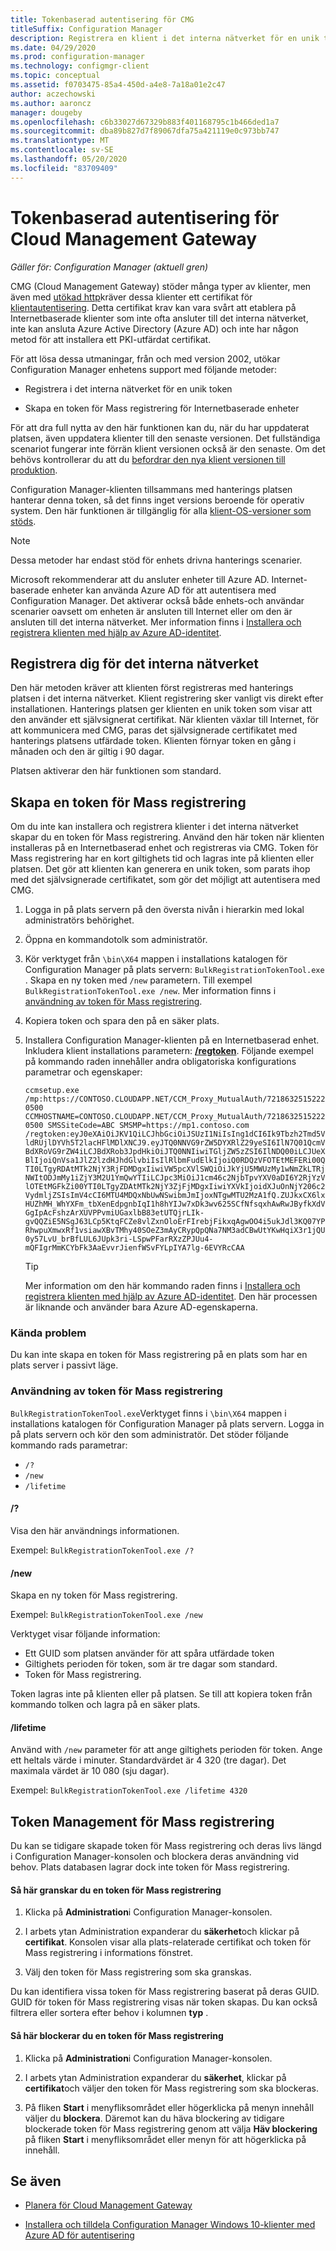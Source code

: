 ```yaml
---
title: Tokenbaserad autentisering för CMG
titleSuffix: Configuration Manager
description: Registrera en klient i det interna nätverket för en unik token eller skapa en token för Mass registrering för Internetbaserade enheter.
ms.date: 04/29/2020
ms.prod: configuration-manager
ms.technology: configmgr-client
ms.topic: conceptual
ms.assetid: f0703475-85a4-450d-a4e8-7a18a01e2c47
author: aczechowski
ms.author: aaroncz
manager: dougeby
ms.openlocfilehash: c6b33027d67329b883f401168795c1b466ded1a7
ms.sourcegitcommit: dba89b827d7f89067dfa75a421119e0c973bb747
ms.translationtype: MT
ms.contentlocale: sv-SE
ms.lasthandoff: 05/20/2020
ms.locfileid: "83709409"
---
```

# <a name="token-based-authentication-for-cloud-management-gateway"></a>Tokenbaserad autentisering för Cloud Management Gateway

*Gäller för: Configuration Manager (aktuell gren)*

<!--5686290-->

CMG (Cloud Management Gateway) stöder många typer av klienter, men även med [utökad http](../../plan-design/hierarchy/enhanced-http.md)kräver dessa klienter ett certifikat för [klientautentisering](../manage/cmg/certificates-for-cloud-management-gateway.md#for-internet-based-clients-communicating-with-the-cloud-management-gateway). Detta certifikat krav kan vara svårt att etablera på Internetbaserade klienter som inte ofta ansluter till det interna nätverket, inte kan ansluta Azure Active Directory (Azure AD) och inte har någon metod för att installera ett PKI-utfärdat certifikat.

För att lösa dessa utmaningar, från och med version 2002, utökar Configuration Manager enhetens support med följande metoder:

- Registrera i det interna nätverket för en unik token

- Skapa en token för Mass registrering för Internetbaserade enheter

För att dra full nytta av den här funktionen kan du, när du har uppdaterat platsen, även uppdatera klienter till den senaste versionen. Det fullständiga scenariot fungerar inte förrän klient versionen också är den senaste. Om det behövs kontrollerar du att du [befordrar den nya klient versionen till produktion](../manage/upgrade/test-client-upgrades.md#to-promote-the-new-client-to-production).

Configuration Manager-klienten tillsammans med hanterings platsen hanterar denna token, så det finns inget versions beroende för operativ system. Den här funktionen är tillgänglig för alla [klient-OS-versioner som stöds](../../plan-design/configs/supported-operating-systems-for-clients-and-devices.md).

> [!NOTE]
> Dessa metoder har endast stöd för enhets drivna hanterings scenarier.
>
> Microsoft rekommenderar att du ansluter enheter till Azure AD. Internet-baserade enheter kan använda Azure AD för att autentisera med Configuration Manager. Det aktiverar också både enhets-och användar scenarier oavsett om enheten är ansluten till Internet eller om den är ansluten till det interna nätverket. Mer information finns i [Installera och registrera klienten med hjälp av Azure AD-identitet](deploy-clients-cmg-azure.md#install-and-register-the-client-using-azure-ad-identity).

## <a name="register-on-the-internal-network"></a>Registrera dig för det interna nätverket

Den här metoden kräver att klienten först registreras med hanterings platsen i det interna nätverket. Klient registrering sker vanligt vis direkt efter installationen. Hanterings platsen ger klienten en unik token som visar att den använder ett självsignerat certifikat. När klienten växlar till Internet, för att kommunicera med CMG, paras det självsignerade certifikatet med hanterings platsens utfärdade token. Klienten förnyar token en gång i månaden och den är giltig i 90 dagar.

Platsen aktiverar den här funktionen som standard.

## <a name="create-a-bulk-registration-token"></a>Skapa en token för Mass registrering

Om du inte kan installera och registrera klienter i det interna nätverket skapar du en token för Mass registrering. Använd den här token när klienten installeras på en Internetbaserad enhet och registreras via CMG. Token för Mass registrering har en kort giltighets tid och lagras inte på klienten eller platsen. Det gör att klienten kan generera en unik token, som parats ihop med det självsignerade certifikatet, som gör det möjligt att autentisera med CMG.

1. Logga in på plats servern på den översta nivån i hierarkin med lokal administratörs behörighet.

1. Öppna en kommandotolk som administratör.

1. Kör verktyget från `\bin\X64` mappen i installations katalogen för Configuration Manager på plats servern: `BulkRegistrationTokenTool.exe` . Skapa en ny token med `/new` parametern. Till exempel `BulkRegistrationTokenTool.exe /new`. Mer information finns i [användning av token för Mass registrering](#bulk-registration-token-tool-usage).

1. Kopiera token och spara den på en säker plats.

1. Installera Configuration Manager-klienten på en Internetbaserad enhet. Inkludera klient installations parametern: [**/regtoken**](about-client-installation-properties.md#regtoken). Följande exempel på kommando raden innehåller andra obligatoriska konfigurations parametrar och egenskaper:

    `ccmsetup.exe /mp:https://CONTOSO.CLOUDAPP.NET/CCM_Proxy_MutualAuth/72186325152220500 CCMHOSTNAME=CONTOSO.CLOUDAPP.NET/CCM_Proxy_MutualAuth/72186325152220500 SMSSiteCode=ABC SMSMP=https://mp1.contoso.com /regtoken:eyJ0eXAiOiJKV1QiLCJhbGciOiJSUzI1NiIsIng1dCI6Ik9Tbzh2Tmd5VldRUjlDYVh5T2lacHFlMDlXNCJ9.eyJTQ0NNVG9rZW5DYXRlZ29yeSI6IlN7Q01QcmVBdXRoVG9rZW4iLCJBdXRob3JpdHkiOiJTQ0NNIiwiTGljZW5zZSI6IlNDQ00iLCJUeXBlIjoiQnVsa1JlZ2lzdHJhdGlvbiIsIlRlbmFudElkIjoiQ0RDQzVFOTEtMEFERi00QTI0LTgyRDAtMTk2NjY3RjFDMDgxIiwiVW5pcXVlSWQiOiJkYjU5MWUzMy1wNmZkLTRjNWItODJmMy1iZjY3M2U1YmQwYTIiLCJpc3MiOiJ1cm46c2NjbTpvYXV0aDI6Y2RjYzVlOTEtMGFkZi00YTI0LTgyZDAtMTk2NjY3ZjFjMDgxIiwiYXVkIjoidXJuOnNjY206c2VydmljZSIsImV4cCI6MTU4MDQxNbUwNSwibmJmIjoxNTgwMTU2MzA1fQ.ZUJkxCX6lxHUZhMH_WhYXFm_tbXenEdpgnbIqI1h8hYIJw7xDk3wv625SCfNfsqxhAwRwJByfkXdVGgIpAcFshzArXUVPPvmiUGaxlbB83etUTQjrLIk-gvQQZiE5NSgJ63LCp5KtqFCZe8vlZxnOloErFIrebjFikxqAgwOO4i5ukJdl3KQ07YPRhwpuXmwxRf1vsiawXBvTMhy40SOeZ3mAyCRypQpQNa7NM3adCBwUtYKwHqiX3r1jQU0y57LvU_brBfLUL6JUpk3ri-LSpwPFarRXzZPJUu4-mQFIgrMmKCYbFk3AaEvvrJienfWSvFYLpIYA7lg-6EVYRcCAA`

    > [!TIP]
    > Mer information om den här kommando raden finns i [Installera och registrera klienten med hjälp av Azure AD-identitet](deploy-clients-cmg-azure.md#install-and-register-the-client-using-azure-ad-identity). Den här processen är liknande och använder bara Azure AD-egenskaperna.

### <a name="known-issues"></a>Kända problem

Du kan inte skapa en token för Mass registrering på en plats som har en plats server i passivt läge.<!-- 6399087 -->

### <a name="bulk-registration-token-tool-usage"></a>Användning av token för Mass registrering

`BulkRegistrationTokenTool.exe`Verktyget finns i `\bin\X64` mappen i installations katalogen för Configuration Manager på plats servern. Logga in på plats servern och kör den som administratör. Det stöder följande kommando rads parametrar:

- `/?`
- `/new`
- `/lifetime`

#### <a name=""></a>/?

Visa den här användnings informationen.

Exempel: `BulkRegistrationTokenTool.exe /?`

#### <a name="new"></a>/new

Skapa en ny token för Mass registrering.

Exempel: `BulkRegistrationTokenTool.exe /new`

Verktyget visar följande information:
  
- Ett GUID som platsen använder för att spåra utfärdade token
- Giltighets perioden för token, som är tre dagar som standard.
- Token för Mass registrering.

Token lagras inte på klienten eller på platsen. Se till att kopiera token från kommando tolken och lagra på en säker plats.

#### <a name="lifetime"></a>/lifetime

Använd with `/new` parameter för att ange giltighets perioden för token. Ange ett heltals värde i minuter. Standardvärdet är 4 320 (tre dagar). Det maximala värdet är 10 080 (sju dagar).

Exempel: `BulkRegistrationTokenTool.exe /lifetime 4320`

## <a name="bulk-registration-token-management"></a>Token Management för Mass registrering

Du kan se tidigare skapade token för Mass registrering och deras livs längd i Configuration Manager-konsolen och blockera deras användning vid behov. Plats databasen lagrar dock inte token för Mass registrering.

#### <a name="to-review-a-bulk-registration-token"></a>Så här granskar du en token för Mass registrering

1. Klicka på **Administration**i Configuration Manager-konsolen.

2. I arbets ytan Administration expanderar du **säkerhet**och klickar på **certifikat**. Konsolen visar alla plats-relaterade certifikat och token för Mass registrering i informations fönstret.

3. Välj den token för Mass registrering som ska granskas.

Du kan identifiera vissa token för Mass registrering baserat på deras GUID. GUID för token för Mass registrering visas när token skapas. Du kan också filtrera eller sortera efter behov i kolumnen **typ** .

#### <a name="to-block-a-bulk-registration-token"></a>Så här blockerar du en token för Mass registrering

1. Klicka på **Administration**i Configuration Manager-konsolen.

2. I arbets ytan Administration expanderar du **säkerhet**, klickar på **certifikat**och väljer den token för Mass registrering som ska blockeras.

3. På fliken **Start** i menyfliksområdet eller högerklicka på menyn innehåll väljer du **blockera**. Däremot kan du häva blockering av tidigare blockerade token för Mass registrering genom att välja **Häv blockering** på fliken **Start** i menyfliksområdet eller menyn för att högerklicka på innehåll.

## <a name="see-also"></a>Se även

- [Planera för Cloud Management Gateway](../manage/cmg/plan-cloud-management-gateway.md)

- [Installera och tilldela Configuration Manager Windows 10-klienter med Azure AD för autentisering](deploy-clients-cmg-azure.md)

